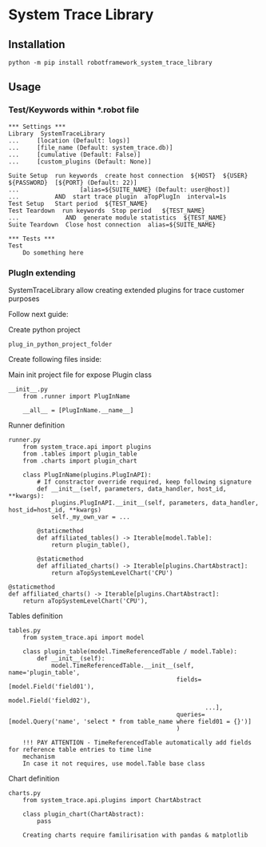 # System Trace Library


## Installation

    python -m pip install robotframework_system_trace_library

## Usage

### Test/Keywords within *.robot file

    *** Settings ***
    Library  SystemTraceLibrary 
    ...     [location (Default: logs)] 
    ...     [file_name (Default: system_trace.db)]
    ...     [cumulative (Default: False)]
    ...     [custom_plugins (Default: None)]
    
    Suite Setup  run keywords  create host connection  ${HOST}  ${USER}  ${PASSWORD}  [${PORT} (Default: 22)] 
    ...                 [alias=${SUITE_NAME} (Default: user@host)]
    ...          AND  start trace plugin  aTopPlugIn  interval=1s
    Test Setup   Start period  ${TEST_NAME}
    Test Teardown  run keywords  Stop period   ${TEST_NAME}
    ...             AND  generate module statistics  ${TEST_NAME}
    Suite Teardown  Close host connection  alias=${SUITE_NAME}

    *** Tests ***
    Test
        Do something here

### PlugIn extending

SystemTraceLibrary allow creating extended plugins for trace customer purposes

Follow next guide:

Create python project 

    plug_in_python_project_folder

Create following files inside:

Main init project file for expose Plugin class

    __init__.py
        from .runner import PlugInName
        
        __all__ = [PlugInName.__name__]

Runner definition

    runner.py
        from system_trace.api import plugins
        from .tables import plugin_table
        from .charts import plugin_chart
        
        class PlugInName(plugins.PlugInAPI):
            # If constractor override required, keep following signature 
            def __init__(self, parameters, data_handler, host_id, **kwargs):
                plugins.PlugInAPI.__init__(self, parameters, data_handler, host_id=host_id, **kwargs)
                self._my_own_var = ...

            @staticmethod
            def affiliated_tables() -> Iterable[model.Table]:
                return plugin_table(),
            
            @staticmethod
            def affiliated_charts() -> Iterable[plugins.ChartAbstract]:
                return aTopSystemLevelChart('CPU')

    @staticmethod
    def affiliated_charts() -> Iterable[plugins.ChartAbstract]:
        return aTopSystemLevelChart('CPU'),

Tables definition

    tables.py
        from system_trace.api import model

        class plugin_table(model.TimeReferencedTable / model.Table):
            def __init__(self):
                model.TimeReferencedTable.__init__(self, name='plugin_table',
                                                   fields=[model.Field('field01'),
                                                           model.Field('field02'),
                                                           ...],
                                                   queries=[model.Query('name', 'select * from table_name where field01 = {}')]
                                                   )
        
        !!! PAY ATTENTION - TimeReferencedTable automatically add fields for reference table entries to time line 
        mechanism 
        In case it not requires, use model.Table base class

Chart definition

    charts.py
        from system_trace.api.plugins import ChartAbstract
        
        class plugin_chart(ChartAbstract):
            pass
        
        Creating charts require familirisation with pandas & matplotlib


